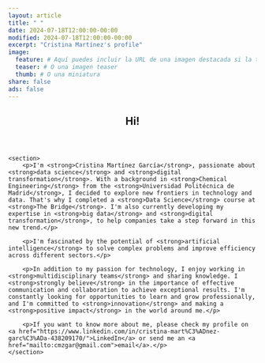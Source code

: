 ```yaml
---
layout: article
title: " "
date: 2024-07-18T12:00:00-00:00
modified: 2024-07-18T12:00:00-00:00
excerpt: "Cristina Martínez's profile"
image:
  feature: # Aquí puedes incluir la URL de una imagen destacada si la tienes
  teaser: # O una imagen teaser
  thumb: # O una miniatura
share: false
ads: false
---
```


<article>
   <header>
        <h1>Hi!</h1>
    </header>
  
    <section>
        <p>I'm <strong>Cristina Martínez García</strong>, passionate about <strong>data science</strong> and <strong>digital transformation</strong>. With a background in <strong>Chemical Engineering</strong> from the <strong>Universidad Politécnica de Madrid</strong>, I decided to explore new frontiers in technology and data. That's why I completed a <strong>Data Science</strong> course at <strong>The Bridge</strong>. I'm also currently developing my expertise in <strong>big data</strong> and <strong>digital transformation</strong>, to help companies take a step forward in this new trend.</p>

        <p>I'm fascinated by the potential of <strong>artificial intelligence</strong> to solve complex problems and improve efficiency across different sectors.</p>

        <p>In addition to my passion for technology, I enjoy working in <strong>multidisciplinary teams</strong> and sharing knowledge. I <strong>strongly believe</strong> in the importance of effective communication and collaboration to achieve exceptional results. I'm constantly looking for opportunities to learn and grow professionally, and I'm committed to <strong>innovation</strong> and making a <strong>positive impact</strong> in the world around me.</p>

        <p>If you want to know more about me, please check my profile on <a href="https://www.linkedin.com/in/cristina-mart%C3%ADnez-garc%C3%ADa-438209170/">LinkedIn</a> or send me an <a href="mailto:cmzgar@gmail.com">email</a>.</p>
    </section>
</article>
